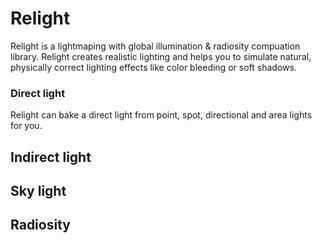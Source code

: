 # Relight
Relight is a lightmaping with global illumination &amp; radiosity compuation library. Relight
creates realistic lighting and helps you to simulate natural, physically correct lighting effects
like color bleeding or soft shadows.

### Direct light

Relight can bake a direct light from point, spot, directional and area lights for you.

## Indirect light

## Sky light

## Radiosity
